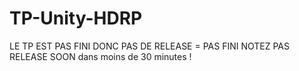 # TP-Unity-HDRP

LE TP EST PAS FINI DONC PAS DE RELEASE = PAS FINI NOTEZ PAS
RELEASE SOON dans moins de 30 minutes !

